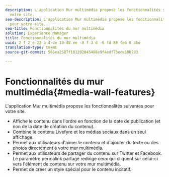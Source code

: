 ```yaml
---
description: L'application Mur multimédia propose les fonctionnalités suivantes pour
  votre site.
seo-description: L'application Mur multimédia propose les fonctionnalités suivantes
  pour votre site.
seo-title: Fonctionnalités du mur multimédia
solution: Experience Manager
title: Fonctionnalités du mur multimédia
uuid: 2 f 2 e 22 b 4-de 10-48 ee -8 f 3 d -0 fd 88 feb 8 abe
translation-type: tm+mt
source-git-commit: 566ea2587f101202045488e9f4edf73ece100293

---
```



# Fonctionnalités du mur multimédia{#media-wall-features}

L'application Mur multimédia propose les fonctionnalités suivantes pour votre site.



* Affiche le contenu dans l'ordre en fonction de la date de publication (et non de la date de création du contenu).
* Combine le contenu Livefyre et les médias sociaux dans un seul affichage.
* Permet aux utilisateurs d'aimer le contenu et d'ajouter du texte ou des photos directement à votre mur multimédia.
* Permet aux utilisateurs de partager du contenu sur Twitter et Facebook. Le paramètre permalink partagé redirige ceux qui cliquent sur celui-ci vers l'élément de contenu sur votre mur multimédia.
* Permet de créer un style spécial pour le contenu incitatif.


